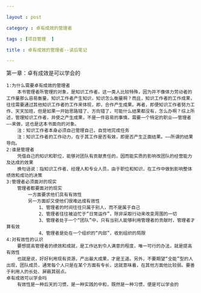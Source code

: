 ```yaml
---

layout : post

category : 卓有成效的管理者

tags : [项目管理  ]

title : 卓有成效的管理者--读后笔记

---
```


  第一章：卓有成效是可以学会的
  
    1:为什么需要卓有成效的管理者
        本书管理者所管理的对象，是知识工作者。这一类人比较特殊，因为并不像体力劳动者的工作量那么容易衡量，知识工作者产生知识，知识怎么衡量啊？而且，知识工作者的工作成果，往往需要通过其他知识工作者的工作来体现，即，合作产生成果。再者，即便知识工作者努力工作、天天加班，但是如果一开始思路错了、方向错了，可能什么结果都没有，怎么办啊？综上所述，管理知识工作者，并使之产生成果，不是一件容易的事情，需要一个特定的职业——管理者——来做，这也是这本书面向的对象。
        注：知识工作者本身必须自己管理自己，自觉地完成任务
        注：知识工作者的工作动力，在于其工作是否有效，即是否产生正面结果。——所谓的结果导向。
    2:谁是管理者
        凭借自己的知识和职位，能够对团队有贡献责任的，因而能实质的影响改团队的经营能力及达成的效果
        换句话说：指知识工作者、经理人和专业人员，由于职位和知识，在工作中做到影响整体绩效和成功的决策
    3:管理者必须面对的现实
        管理者都要面对的现实
            一方面要求他们具有有效性
            另一方面却又使他们很难达成有效性
                1、管理者的时间往往只属于别人，而不是属于自己
                2、管理者往往被迫忙于“日常运作”，除非采取行动来改变周围的一切
                3、管理者处于一个“团队”中，只有当别人能够利用管理者的贡献时，管理者才算有效
                4、管理者是处在一个组织的“内部”，收到组织的局限
    4:对有效性的认识
        要想提高管理者的绩效和成就，是工作达到令人满意的程度，唯一可行的办法，就是提高有效性
        也就是说，好好利用现有资源，产出最大成果，才是王道。另外，不要期望“全能”型的人出现，团队成员，通常每个人只是在某个方面有专长，这就意味着，在其他方面他比较弱。要善于利用人的长处、屏蔽其弱点。
    卓有成效可以学会吗
        有效性是一种后天的习惯，是一种实践的中和，既然是一种习惯，便是可以学会的
